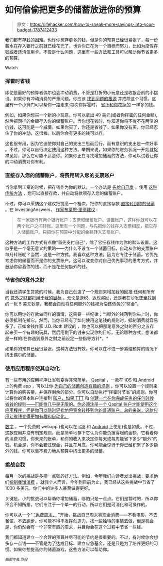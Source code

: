 # 如何偷偷把更多的储蓄放进你的预算

> 原文：<https://lifehacker.com/how-to-sneak-more-savings-into-your-budget-1787412433>

我们都有存钱的困难。也许你想存更多的钱，但是你的预算已经很紧张了，每一份薪水在存入银行之前就已经花光了。也许你正在为一个目标而努力，比如为度假存钱或者还清信用卡。不管是什么问题，这里有一些方法和工具可以帮助你节省更多的预算。

Watch

### 挥霍时省钱

即使是最好的预算者偶尔也会冲动消费，不管是打折的小玩意还是收银台前的小摆设。如果你有冲动消费的严重问题，你应该 [找到问题的根源](http://twocents.lifehacker.com/curb-impulse-spending-by-focusing-on-the-space-between-1785481655) 并戒除这个习惯。这里有一个小窍门可以帮你一路走来:每次你挥霍时， [省下和你花掉的](https://lifehacker.com/save-the-same-amount-you-splurge-to-curb-impulse-buying-1746324536) 一样多的钱。

例如，如果你想买一个新的小玩意，你可以拿出 49 美元(或者你挥霍的任何金额),然后把同样的金额存入你的储蓄账户。当你想花钱时，你知道你将不得不花两倍的价钱，这可能是一个威慑。如果你买了，你还是省钱了，如果你没有买，你已经忍住了你的冲动，这很棒。以后你会有更多的钱可以存。

这也很有用，因为它迫使你对自己的支出三思而后行，而有意识的支出是一件好事 。不过，你可以自行决定使用这种方法。举例来说，如果你的财务状况一开始就捉襟见肘，那么它可能不适合你。如果你正在寻找增加储蓄的方法，你可以试着让你的冲动消费对你有利。

### 直接存入您的储蓄账户，将费用转入您的支票账户

当你拿到工资的时候，把存钱作为你的默认。一个办法是 [先给自己发](http://lifehacker.com/treat-savings-and-investments-like-a-bill-1511918460) 。使用 [这种传统方法](https://lifehacker.com/how-to-automate-your-finances-and-save-money-explained-1723625611) ，您可以直接存款，并自动将款项存入您的储蓄账户。

不过，你可以采纳这个建议把提高一个档次，把你的直接存款 [直接转到你的储蓄](http://twocents.lifehacker.com/direct-deposit-into-your-savings-to-trick-yourself-into-1705368638) 。在 InvestingAnswers， [作家布莱恩·里德建议](http://www.investinganswers.com/personal-finance/savings-budget/6-new-behavioral-strategies-curb-your-spending-2012-3963) :

> 在一家银行有两个银行账户；支票和储蓄账户。设置账户，这样你就可以在两个账户之间转账。这里有一个问题，与先把你的钱存入支票相反，把它存入储蓄账户。只把你在预算中分配的金额转入支票账户。

这种方法的工作方式有点像“首先支付自己”，除了它把存钱作为你的默认设置。这似乎是一个毫无意义的策略——为什么不设立一个储蓄目标，自动从你的支票账户每月转账呢？当然，这是一种方式。我喜欢这种方法，因为它专注于储蓄。它优先考虑你的储蓄而不是你的支票账户，这可以改变你对自己优先事项的思考方式，并鼓励你留着你的钱，而不是花任何额外的钱。

### 节省你的意外之财

当我还清学生贷款的时候，我为自己创造了一个规则来增加我的回报:任何和所有的 [意外之财都将用于我的目标](https://lifehacker.com/how-to-handle-an-unexpected-windfall-1540485531) 。无论是退税、返现奖励，还是我在沙发垫里找到的一张 5 美元钞票，我都会自动将任何额外的钱视为偿还债务的“奖金”。

你可以用你的存款做同样的事情。这需要一些纪律；当额外的钱落到你头上时，你必须抵制花掉它。然而，当你已经有了如何使用这笔钱的规则时，抵制消费就容易多了。正如金钱作家 J.D. Roth 建议的 ，你也可以把那笔意外之财的百分之五存起来买一个有趣的玩具，然后用剩下的钱来实现你的目标。无论哪种方式，想法都是一样的:在你遇到意外之财之前设定一些指导方针*。*

如果你的预算已经很紧张，这种方法很有效。你可以在不进一步紧缩预算的情况下挤出偶尔的储蓄。

### 使用应用程序使其自动化

有一些有用的应用程序让省钱变得非常简单。 [Qapital](https://www.qapital.com/) ，一款在 [iOS](https://itunes.apple.com/us/app/qapital-automate-your-savings/id969977669?mt=8) 和 [Android](https://play.google.com/store/apps/details?id=com.qapital&hl=en) 上的免费 app ，可以让你 [为自己的储蓄创造有趣的规则](http://twocents.lifehacker.com/qapital-boosts-your-savings-goals-with-the-power-of-aut-1775769618) 。你可以设置一个规则来计算你的购买量，并保存剩余的部分。你可以自动执行“挥霍时节省”的规则。你可以将你的资本账户连接到 [账户，如果 TTT](https://ifttt.com/) 和 [创建一个在你完成任务的任何时候省钱的规则——可能性几乎是无限的。你必须注册一个 Qapital 账户才能使用这个应用程序，但是你可以随时轻松地将资金转移到你的普通账户。总的来说，这款应用让省钱变得更加有趣和自动化。](https://lifehacker.com/the-best-ifttt-recipes-for-saving-and-managing-your-mon-1762248269)

[数字](https://digit.co/) ，一个免费的 webapp (也可以在 [iOS](https://digit.co/ios) 和 [Android](https://digit.co/android) 上使用)也是如此。不过，这款应用并没有制定规则，而是简单地存下它认为你能负担得起的金额。它看着你的消费习惯，你未来的账单，和你的收入来决定你每天或每周能省下多少“额外”的钱。机会是，你不会错过现金，并且在月底，你可能会惊讶于你已经积累了多少额外的钱。你可以毫不费力地从预算中挤出更多的储蓄。

### 挑战自我

每月一次的挑战是多攒一点钱的好方法。例如，今年我们向读者发出挑战，要求他们[控制餐馆消费](http://twocents.lifehacker.com/february-s-money-challenge-haggle-your-bills-1756046291#_ga=1.30951359.1825430332.1475612738) 。就我个人而言，今年到目前为止，我已经从这些挑战中节省了 1000 多美元，你们中的许多人甚至做得更好。

关键是，小的挑战可以帮助你增加储蓄，哪怕只是一点点。它们是暂时的，所以你不会不知所措，它们专注于一个单一的行动，所以它们是可消化和可操作的。

你可以从一个“ [”免费周末、](https://lifehacker.com/plan-a-monthly-free-weekend-to-save-a-little-extra-mo-1762235560) ”开始，挑战自己周末零现金消费——不看电影、不去餐馆、不去跑步。你可能不得不发挥创造力，找一些独特的事情去做，但是机会是，你仍然会有一个非常有趣的周末，并且你会在这个过程中节省一些钱。

我们都知道建立一个合理的预算并尽可能的节约是很重要的。不过，有时候你会想多存一点钱——不管是为了达成目标、建立应急基金，还是只是为了培养更好的习惯。如果你想提高你的储蓄游戏，这些方法可以帮助你。

*<small>插图作者:当归</small>*
